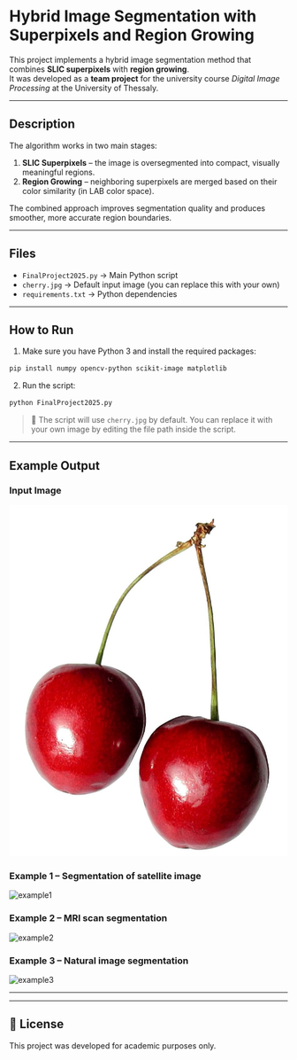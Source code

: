 
# Hybrid Image Segmentation with Superpixels and Region Growing

This project implements a hybrid image segmentation method that combines **SLIC superpixels** with **region growing**.  
It was developed as a **team project** for the university course *Digital Image Processing* at the University of Thessaly.

---

## Description

The algorithm works in two main stages:

1. **SLIC Superpixels** – the image is oversegmented into compact, visually meaningful regions.
2. **Region Growing** – neighboring superpixels are merged based on their color similarity (in LAB color space).

The combined approach improves segmentation quality and produces smoother, more accurate region boundaries.

---

## Files

- `FinalProject2025.py` → Main Python script
- `cherry.jpg` → Default input image (you can replace this with your own)
- `requirements.txt` → Python dependencies

---

## How to Run

1. Make sure you have Python 3 and install the required packages:

```bash
pip install numpy opencv-python scikit-image matplotlib
```

2. Run the script:

```bash
python FinalProject2025.py
```

> 📌 The script will use `cherry.jpg` by default. You can replace it with your own image by editing the file path inside the script.

---

## Example Output

### Input Image
![cherry](images/cherry.jpg)

### Example 1 – Segmentation of satellite image
![example1](images/Screenshot_2025-08-30_at_10.55.11_PM.png)

### Example 2 – MRI scan segmentation
![example2](images/Screenshot_2025-08-30_at_10.55.32_PM.png)

### Example 3 – Natural image segmentation
![example3](images/Screenshot_2025-08-30_at_10.56.16_PM.png)

---


---

## 📘 License

This project was developed for academic purposes only.
